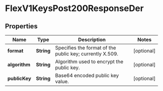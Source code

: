 
# FlexV1KeysPost200ResponseDer

## Properties
Name | Type | Description | Notes
------------ | ------------- | ------------- | -------------
**format** | **String** | Specifies the format of the public key; currently X.509. |  [optional]
**algorithm** | **String** | Algorithm used to encrypt the public key. |  [optional]
**publicKey** | **String** | Base64 encoded public key value. |  [optional]



